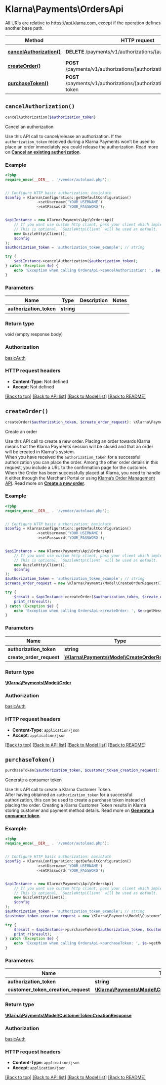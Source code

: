 # Klarna\Payments\OrdersApi

All URIs are relative to https://api.klarna.com, except if the operation defines another base path.

| Method | HTTP request | Description |
| ------------- | ------------- | ------------- |
| [**cancelAuthorization()**](OrdersApi.md#cancelAuthorization) | **DELETE** /payments/v1/authorizations/{authorizationToken} | Cancel an authorization |
| [**createOrder()**](OrdersApi.md#createOrder) | **POST** /payments/v1/authorizations/{authorizationToken}/order | Create an order |
| [**purchaseToken()**](OrdersApi.md#purchaseToken) | **POST** /payments/v1/authorizations/{authorizationToken}/customer-token | Generate a consumer token |


## `cancelAuthorization()`

```php
cancelAuthorization($authorization_token)
```

Cancel an authorization

Use this API call to cancel/release an authorization. If the `authorization_token` received during a Klarna Payments won’t be used to place an order immediately you could release the authorization. Read more on **[Cancel an existing authorization](https://docs.klarna.com/klarna-payments/other-actions/cancel-an-authorization/)**.

### Example

```php
<?php
require_once(__DIR__ . '/vendor/autoload.php');


// Configure HTTP basic authorization: basicAuth
$config = Klarna\Configuration::getDefaultConfiguration()
              ->setUsername('YOUR_USERNAME')
              ->setPassword('YOUR_PASSWORD');


$apiInstance = new Klarna\Payments\Api\OrdersApi(
    // If you want use custom http client, pass your client which implements `GuzzleHttp\ClientInterface`.
    // This is optional, `GuzzleHttp\Client` will be used as default.
    new GuzzleHttp\Client(),
    $config
);
$authorization_token = 'authorization_token_example'; // string

try {
    $apiInstance->cancelAuthorization($authorization_token);
} catch (Exception $e) {
    echo 'Exception when calling OrdersApi->cancelAuthorization: ', $e->getMessage(), PHP_EOL;
}
```

### Parameters

| Name | Type | Description  | Notes |
| ------------- | ------------- | ------------- | ------------- |
| **authorization_token** | **string**|  | |

### Return type

void (empty response body)

### Authorization

[basicAuth](../../README.md#basicAuth)

### HTTP request headers

- **Content-Type**: Not defined
- **Accept**: Not defined

[[Back to top]](#) [[Back to API list]](../../README.md#endpoints)
[[Back to Model list]](../../README.md#models)
[[Back to README]](../../README.md)

## `createOrder()`

```php
createOrder($authorization_token, $create_order_request): \Klarna\Payments\Model\Order
```

Create an order

Use this API call to create a new order. Placing an order towards Klarna means that the Klarna Payments session will be closed and that an order will be created in Klarna's system.<br/>When you have received the `authorization_token` for a successful authorization you can place the order. Among the other order details in this request, you include a URL to the confirmation page for the customer.<br/>When the Order has been successfully placed at Klarna, you need to handle it either through the Merchant Portal or using [Klarna’s Order Management API](#order-management-api). Read more on **[Create a new order](https://docs.klarna.com/klarna-payments/integrate-with-klarna-payments/step-3-create-an-order/)**.

### Example

```php
<?php
require_once(__DIR__ . '/vendor/autoload.php');


// Configure HTTP basic authorization: basicAuth
$config = Klarna\Configuration::getDefaultConfiguration()
              ->setUsername('YOUR_USERNAME')
              ->setPassword('YOUR_PASSWORD');


$apiInstance = new Klarna\Payments\Api\OrdersApi(
    // If you want use custom http client, pass your client which implements `GuzzleHttp\ClientInterface`.
    // This is optional, `GuzzleHttp\Client` will be used as default.
    new GuzzleHttp\Client(),
    $config
);
$authorization_token = 'authorization_token_example'; // string
$create_order_request = new \Klarna\Payments\Model\CreateOrderRequest(); // \Klarna\Payments\Model\CreateOrderRequest

try {
    $result = $apiInstance->createOrder($authorization_token, $create_order_request);
    print_r($result);
} catch (Exception $e) {
    echo 'Exception when calling OrdersApi->createOrder: ', $e->getMessage(), PHP_EOL;
}
```

### Parameters

| Name | Type | Description  | Notes |
| ------------- | ------------- | ------------- | ------------- |
| **authorization_token** | **string**|  | |
| **create_order_request** | [**\Klarna\Payments\Model\CreateOrderRequest**](../Model/CreateOrderRequest.md)|  | [optional] |

### Return type

[**\Klarna\Payments\Model\Order**](../Model/Order.md)

### Authorization

[basicAuth](../../README.md#basicAuth)

### HTTP request headers

- **Content-Type**: `application/json`
- **Accept**: `application/json`

[[Back to top]](#) [[Back to API list]](../../README.md#endpoints)
[[Back to Model list]](../../README.md#models)
[[Back to README]](../../README.md)

## `purchaseToken()`

```php
purchaseToken($authorization_token, $customer_token_creation_request): \Klarna\Payments\Model\CustomerTokenCreationResponse
```

Generate a consumer token

Use this API call to create a Klarna Customer Token.<br/>After having obtained an `authorization_token` for a successful authorization, this can be used to create a purchase token instead of placing the order. Creating a Klarna Customer Token results in Klarna storing customer and payment method details. Read more on **[Generate a consumer token](https://docs.klarna.com/klarna-payments/in-depth-knowledge/customer-token/)**.

### Example

```php
<?php
require_once(__DIR__ . '/vendor/autoload.php');


// Configure HTTP basic authorization: basicAuth
$config = Klarna\Configuration::getDefaultConfiguration()
              ->setUsername('YOUR_USERNAME')
              ->setPassword('YOUR_PASSWORD');


$apiInstance = new Klarna\Payments\Api\OrdersApi(
    // If you want use custom http client, pass your client which implements `GuzzleHttp\ClientInterface`.
    // This is optional, `GuzzleHttp\Client` will be used as default.
    new GuzzleHttp\Client(),
    $config
);
$authorization_token = 'authorization_token_example'; // string
$customer_token_creation_request = new \Klarna\Payments\Model\CustomerTokenCreationRequest(); // \Klarna\Payments\Model\CustomerTokenCreationRequest

try {
    $result = $apiInstance->purchaseToken($authorization_token, $customer_token_creation_request);
    print_r($result);
} catch (Exception $e) {
    echo 'Exception when calling OrdersApi->purchaseToken: ', $e->getMessage(), PHP_EOL;
}
```

### Parameters

| Name | Type | Description  | Notes |
| ------------- | ------------- | ------------- | ------------- |
| **authorization_token** | **string**|  | |
| **customer_token_creation_request** | [**\Klarna\Payments\Model\CustomerTokenCreationRequest**](../Model/CustomerTokenCreationRequest.md)|  | [optional] |

### Return type

[**\Klarna\Payments\Model\CustomerTokenCreationResponse**](../Model/CustomerTokenCreationResponse.md)

### Authorization

[basicAuth](../../README.md#basicAuth)

### HTTP request headers

- **Content-Type**: `application/json`
- **Accept**: `application/json`

[[Back to top]](#) [[Back to API list]](../../README.md#endpoints)
[[Back to Model list]](../../README.md#models)
[[Back to README]](../../README.md)
